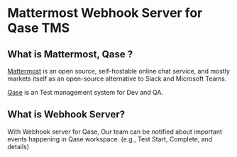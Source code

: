 # Mattermost Webhook Server for Qase TMS

## What is Mattermost, Qase ?

[Mattermost](https://mattermost.com) is an open source, self-hostable online chat service, and mostly markets itself as an open-source alternative to Slack and Microsoft Teams. 

[Qase](https://qase.io/) is an Test management system for Dev and QA.


## What is Webhook Server? 

With Webhook server for Qase, Our team can be notified about important events happening in Qase workspace. (e.g., Test Start, Complete, and details)